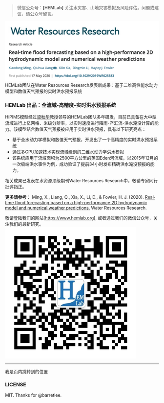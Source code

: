 > 微信公众号：**[HEMLab]**
> 关注水灾害、山地灾害模拟及风险评估。问题或建议，请公众号留言。

![封面图片](https://github.com/mingxiaodong/markdown_test/blob/master/Paper_preview.png)
HEMLab团队在Water Resources Research发表新成果：基于二维高性能水动力模型和数值天气预报的实时洪水预报系统
### HEMLab 出品：全流域-高精度-实时洪水预报系统
HiPIMS模型经过[梁秋华](https://www.lboro.ac.uk/departments/abce/staff/qiuhua-liang/)教授领导的HEMLab团队多年研发，目前已具备在大中型流域进行上亿网格、米级分辨率，以实时速度进行降雨-产汇流-洪水淹没计算的能力。该模型结合数值天气预报被应用于实时洪水预报，具有以下研究亮点：
* 基于全水动力学模拟和数值天气预报，开发出了一个高精度的实时洪水预报系统
* 通过多GPU加速技术实现流域级别的二维水动力学洪水模拟
* 该系统应用于流域面积为2500平方公里的英国Eden河流域，以2015年12月的一次极端洪水事件为例，成功验证了提前34小时发布精确洪水淹没预报的能力。

相关成果已发表在水资源顶级期刊Water Resources Research中，敬请专家同行批评指正。

**更多请参考**：
Ming, X., Liang, Q., Xia, X., Li, D., & Fowler, H. J. (2020). [Real‐time flood forecasting based on a high‐performance 2D hydrodynamic model and numerical weather predictions.](https://doi.org/10.1029/2019wr025583) Water Resources Research.

敬请登陆我们的网站[https://www.hemlab.org], 或者通过我们的微信公众号，关注我们的最新研究。
![qrcode](https://github.com/mingxiaodong/markdown_test/blob/master/HEMLab_Wechat_QRcode.jpeg)

***
<a id="jump_1">我是页内跳转到的位置</a>

### LICENSE
MIT. Thanks for @barretlee.

